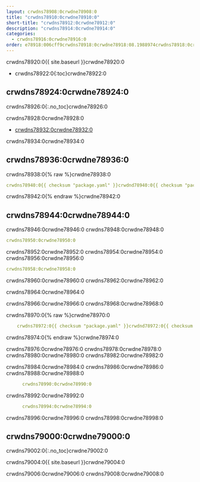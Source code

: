 ```yaml
---
layout: crwdns78908:0crwdne78908:0
title: "crwdns78910:0crwdne78910:0"
short-title: "crwdns78912:0crwdne78912:0"
description: "crwdns78914:0crwdne78914:0"
categories:
  - crwdns78916:0crwdne78916:0
order: e78918:006cff9crwdns78918:0crwdne78918:08.1988974crwdns78918:0crwdne78918:0crwdns78918:0crwdne78918:0
---
```

crwdns78920:0{{ site.baseurl }}crwdne78920:0

- crwdns78922:0{:toc}crwdne78922:0

## crwdns78924:0crwdne78924:0

crwdns78926:0{:.no_toc}crwdne78926:0

crwdns78928:0crwdne78928:0

- <a href="crwdns78930:0crwdne78930:0"
target="_blank">crwdns78932:0crwdne78932:0</a>

crwdns78934:0crwdne78934:0

## crwdns78936:0crwdne78936:0

crwdns78938:0{% raw %}crwdne78938:0

```yaml
crwdns78940:0{{ checksum "package.yaml" }}crwdnd78940:0{{ checksum "package.yaml" }}crwdne78940:0

```

crwdns78942:0{% endraw %}crwdne78942:0

## crwdns78944:0crwdne78944:0

crwdns78946:0crwdne78946:0 crwdns78948:0crwdne78948:0

```yaml
crwdns78950:0crwdne78950:0
```

crwdns78952:0crwdne78952:0 crwdns78954:0crwdne78954:0 crwdns78956:0crwdne78956:0

```yaml
crwdns78958:0crwdne78958:0
```

crwdns78960:0crwdne78960:0 crwdns78962:0crwdne78962:0

crwdns78964:0crwdne78964:0

crwdns78966:0crwdne78966:0 crwdns78968:0crwdne78968:0

crwdns78970:0{% raw %}crwdne78970:0

```yaml
    crwdns78972:0{{ checksum "package.yaml" }}crwdnd78972:0{{ checksum "package.yaml" }}crwdne78972:0
```

crwdns78974:0{% endraw %}crwdne78974:0

crwdns78976:0crwdne78976:0 crwdns78978:0crwdne78978:0 crwdns78980:0crwdne78980:0 crwdns78982:0crwdne78982:0

crwdns78984:0crwdne78984:0 crwdns78986:0crwdne78986:0 crwdns78988:0crwdne78988:0

```yaml
      crwdns78990:0crwdne78990:0
```

crwdns78992:0crwdne78992:0

```yaml
      crwdns78994:0crwdne78994:0     
```

crwdns78996:0crwdne78996:0 crwdns78998:0crwdne78998:0

## crwdns79000:0crwdne79000:0

crwdns79002:0{:.no_toc}crwdne79002:0

crwdns79004:0{{ site.baseurl }}crwdne79004:0

crwdns79006:0crwdne79006:0 crwdns79008:0crwdne79008:0